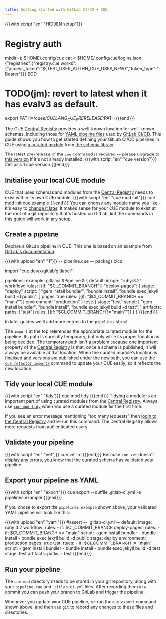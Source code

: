 ```yaml
---
title: Getting started with GitLab CI/CD + CUE
---
```


{{{with _script_ "en" "HIDDEN setup"}}}
# Registry auth
mkdir -p $HOME/.config/cue
cat <<EOD > $HOME/.config/cue/logins.json
{"registries":{"registry.cue.works":{"access_token":"${TEST_USER_AUTHN_CUE_USER_NEW}","token_type":"Bearer"}}}
EOD

# TODO(jm): revert to latest when it has evalv3 as default.
export PATH=/cues/$CUELANG_CUE_PRERELEASE:$PATH
{{{end}}}

The CUE
[Central Registry](https://registry.cue.works/)
provides a well-known location for well-known schemas, including those for
[YAML pipeline files](https://docs.gitlab.com/ci/yaml/)
used by [GitLab CI/CD](https://about.gitlab.com/solutions/continuous-integration/).
This guide shows you how to get started defining your GitLab CI/CD pipelines in CUE using
[a curated module](/getting-started/gitlab-ci-cd-pipelines/)
from
[the schema library](/getting-started/schema-library/).

<!--more-->

The latest pre-release of the `cue` command is required -- please
[upgrade to this version](/docs/installing-cue/) if it's not already installed:
{{{with script "en" "cue version"}}}
#ellipsis 1
cue version
{{{end}}}

## Initialise your local CUE module

CUE that uses schemas and modules from the
[Central Registry](https://registry.cue.works)
needs to exist within its own CUE module.
{{{with script "en" "cue mod init"}}}
cue mod init cue.example
{{{end}}}
You can choose any module name you like - it's easy to
[change it later](https://cuelang.org/docs/reference/command/cue-help-mod-rename/).
It makes sense for your CUE module to exist at the root of a git repository
that's hosted on GitLab, but the commands in this guide will work in any setup.

## Create a pipeline

Declare a GitLab pipeline in CUE. This one is based on an example from
[GitLab's documentation](https://docs.gitlab.com/user/project/pages/getting_started/pages_from_scratch/#specify-a-stage-to-deploy):

{{{with upload "en" "1"}}}
-- pipeline.cue --
package cicd

import "cue.dev/x/gitlab/gitlabci"

pipelines: example: gitlabci.#Pipeline & {
	default: image: "ruby:3.2"
	workflow: rules: [{if: "$CI_COMMIT_BRANCH"}]
	"deploy-pages": {
		stage: "deploy"
		script: [
			"gem install bundler",
			"bundle install",
			"bundle exec jekyll build -d public",
		]
		pages: true
		rules: [{if: "$CI_COMMIT_BRANCH == \"main\""}]
		environment: "production"
	}
	test: {
		stage: "test"
		script: [
			"gem install bundler",
			"bundle install",
			"bundle exec jekyll build -d test",
		]
		artifacts: paths: ["test"]
		rules: [{if: "$CI_COMMIT_BRANCH != \"main\""}]
	}
}
{{{end}}}

In later guides we'll add more entries to the `pipelines` struct.

The `import` at the top references the appropriate curated module for the pipeline.
Its path is currently temporary, but only while its proper location is being decided.
The temporary path isn't a problem because one important property of the
[Central Registry](https://registry.cue.works)
is that, once a schema is published, it will always be
available at that location.
When the curated module’s location is finalised and versions are published
under the new path, you can use the
[`cue refactor imports`](https://cuelang.org/docs/reference/command/cue-help-refactor-imports/)
command to update your CUE easily, so it reflects the new location.

## Tidy your local CUE module

{{{with script "en" "tidy"}}}
cue mod tidy
{{{end}}}
Tidying a module is an important part of using curated modules from the
[Central Registry](https://registry.cue.works).
Always use
[`cue mod tidy`](https://cuelang.org/docs/reference/command/cue-help-mod-tidy/)
when you use a curated module for the first time.

If you see an error message mentioning "too many requests" then
[login to the Central Registry](https://cue.dev/docs/login-central-registry/)
and re-run this command.
The Central Registry allows more requests from authenticated users.

## Validate your pipeline

{{{with script "en" "vet"}}}
cue vet -c
{{{end}}}
Because `cue vet` doesn't display any errors, you know that the curated schema has validated your pipeline.

## Export your pipeline as YAML

{{{with script "en" "export"}}}
cue export --outfile .gitlab-ci.yml -e pipelines.example
{{{end}}}

If you chose to export the `pipelines.example` shown above,
your validated YAML pipeline will look like this:

{{{with upload "en" "yaml"}}}
#assert
-- .gitlab-ci.yml --
default:
  image: ruby:3.2
workflow:
  rules:
    - if: $CI_COMMIT_BRANCH
deploy-pages:
  rules:
    - if: $CI_COMMIT_BRANCH == "main"
  script:
    - gem install bundler
    - bundle install
    - bundle exec jekyll build -d public
  stage: deploy
  environment: production
  pages: true
test:
  rules:
    - if: $CI_COMMIT_BRANCH != "main"
  script:
    - gem install bundler
    - bundle install
    - bundle exec jekyll build -d test
  stage: test
  artifacts:
    paths:
      - test
{{{end}}}

## Run your pipeline

The `cue.mod` directory needs to be stored in your git repository, along with
your `pipeline.cue` and `.gitlab-ci.yml` files.
After recording them in a commit you can push your branch to GitLab and trigger
the pipeline.

Whenever you update your CUE pipeline, re-run the `cue export` command shown
above, and then use `git` to record any changes to these files and directories.
